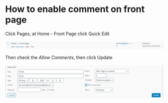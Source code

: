 # How to enable comment on front page

Click Pages, at Home - Front Page click Quick Edit

![Page](../image/14.png)

Then check the *Allow Comments*, then click Update

![Page](../image/15.png)